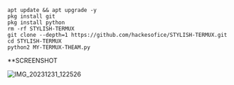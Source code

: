 ```
apt update && apt upgrade -y
pkg install git
pkg install python
rm -rf STYLISH-TERMUX
git clone --depth=1 https://github.com/hackesofice/STYLISH-TERMUX.git
cd STYLISH-TERMUX
python2 MY-TERMUX-THEAM.py

```

**SCREENSHOT

![IMG_20231231_122526](https://github.com/hackesofice/STYLISH-TERMUX/assets/141201722/daf112d3-0328-4206-bac9-e8e97d6c7f97)
